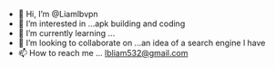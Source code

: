 - 👋 Hi, I’m @Liamlbvpn
- 👀 I’m interested in ...apk building and coding
- 🌱 I’m currently learning ...
- 💞️ I’m looking to collaborate on ...an idea of a search engine l have
- 📫 How to reach me ... lbliam532@gmail.com

<!---
Liamlbvpn/Liamlbvpn is a ✨ special ✨ repository because its `README.md` (this file) appears on your GitHub profile.
You can click the Preview link to take a look at your changes.
--->
